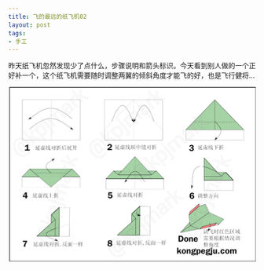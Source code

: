 ```yaml
---
title: 飞的最远的纸飞机02
layout: post
tags:
- 手工
---
```


昨天纸飞机忽然发现少了点什么，步骤说明和箭头标识。今天看到别人做的一个正好补一个，这个纸飞机需要随时调整两翼的倾斜角度才能飞的好，也是飞行健将...

[![](/images/PaperPlane02.jpg)](/images/PaperPlane02.jpg)
